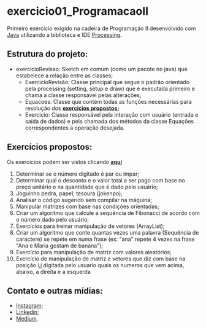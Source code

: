 # exercicio01_ProgramacaoII
Primeiro exercício exigido na cadeira de Programação II desenvolvido com [Java](https://www.java.com/pt_BR/download/) utilizando a biblioteca e IDE [Processing](https://processing.org/). 

## Estrutura do projeto:
* exercicioRevisao: Sketch em comum (como um pacote no java) que estabelece a relação entre as classes;
  * ExercicioRevisão: Classe principal que segue o padrão orientado pela processing (setting, setup e draw) que é executada primeiro e chama a classe responsável pelas alterações;
  * Equacoes: Classe que contém todas as funções necessárias para resolução dos **[exercicios propostos](https://drive.google.com/file/d/1cFUMqNdslqTKcfNgb_5g8KDFCqUUCXhF/view?usp=sharing);**
  * Exercicio: Classe responsável pela interação com usuário (entrada e saída de dados) e pela chamada dos métodos da classe Equações correspondentes a operação desejada. 

## Exercícios propostos:
Os exercícios podem ser vistos clicando **[aqui](https://drive.google.com/file/d/1cFUMqNdslqTKcfNgb_5g8KDFCqUUCXhF/view?usp=sharing)**
1. Determinar se o número digitado é par ou ímpar;
1. Determinar qual o desconto e o valor total a ser pago com base no preço unitário e na quantidade que é dado pelo usuário;
1. Joguinho pedra, papel, tesoura (jokenpo);
1. Analisar o código sugerido sem compilar na máquina; 
1. Manipular matrizes com base nas condições orientadas;
1. Criar um algoritmo que calcule a sequência de Fibonacci de acordo com o número dado pelo usuário;
1. Exercícios para treinar manipulação de vetores (ArrayList);
1. Criar um algoritmo que conte quantas vezes uma palavra (Sequência de caractere) se repete em numa frase (ex: "ana" repete 4 vezes na frase "Ana e Maria gostam de banana");
1. Exercício para manipulação de matriz com valores aleatórios;
1. Exercício de manipulação de matriz e vetores que diz com base na posição i,j digitada pelo usuario quais os numeros que vem acima, abaixo, a direita e a esquerda

## Contato e outras mídias:
* [Instagram](https://www.instagram.com/vaneska.sousa20/);
* [Linkedin](https://www.linkedin.com/in/vaneska-sousa);
* [Medium](https://medium.com/@vaneskakaren15).
